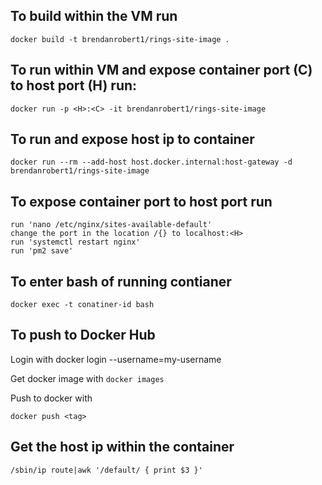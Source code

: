 
## To build within the VM run 
    docker build -t brendanrobert1/rings-site-image .

## To run within VM and expose container port (C) to host port (H) run:  
    docker run -p <H>:<C> -it brendanrobert1/rings-site-image

## To run and expose host ip to container
    docker run --rm --add-host host.docker.internal:host-gateway -d  brendanrobert1/rings-site-image
## To expose container port to host port run
    run 'nano /etc/nginx/sites-available-default'
    change the port in the location /{} to localhost:<H>
    run 'systemctl restart nginx'
    run 'pm2 save'

## To enter bash of running contianer
    docker exec -t conatiner-id bash

## To push to Docker Hub

Login with docker login --username=my-username

Get docker image with `docker images`

Push to docker with 
    
    docker push <tag>

## Get the host ip within the container
    /sbin/ip route|awk '/default/ { print $3 }'
